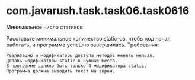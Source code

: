 # com.javarush.task.task06.task0616

Минимальное число статиков


Расставьте минимальное количество static-ов, чтобы код начал работать, и программа успешно завершилась.
Требования:

    Реализацию и модификаторы доступа методов менять нельзя.
    Добавь модификаторы static в нужные места.
    В программе должно быть только 4 модификатора static.
    Программа должна выводить текст на экран.
